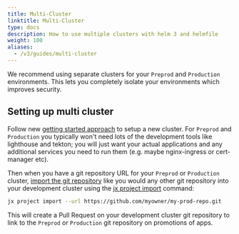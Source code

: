 ```yaml
---
title: Multi-Cluster
linktitle: Multi-Cluster
type: docs
description: How to use multiple clusters with helm 3 and helmfile
weight: 100
aliases:
  - /v3/guides/multi-cluster
---
```



We recommend using separate clusters for your `Preprod` and `Production` environments. This lets you completely isolate your environments which improves security.


## Setting up multi cluster

Follow new [getting started approach](/v3/admin/platform/) to setup a new cluster. For `Preprod` and `Production` you typically won't need lots of the development tools like lighthouse and tekton; you will just want your actual applications and any additional services you need to run them (e.g. maybe nginx-ingress or cert-manager etc).

Then when you have a git repository URL for your `Preprod` or `Production`  cluster, [import the git repository](/v3/develop/create-project/#import-an-existing-project) like you would any other git repository into your development cluster using the [jx project import](https://github.com/jenkins-x/jx-project/blob/master/docs/cmd/project_import.md) command:

```bash 
jx project import --url https://github.com/myowner/my-prod-repo.git
```        

This will create a Pull Request on your development cluster git repository to link to the `Preprod` or `Production` git repository on promotions of apps.


